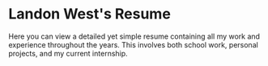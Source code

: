 # Landon West's Resume
Here you can view a detailed yet simple resume containing all my work and experience throughout the years.
This involves both school work, personal projects, and my current internship.
